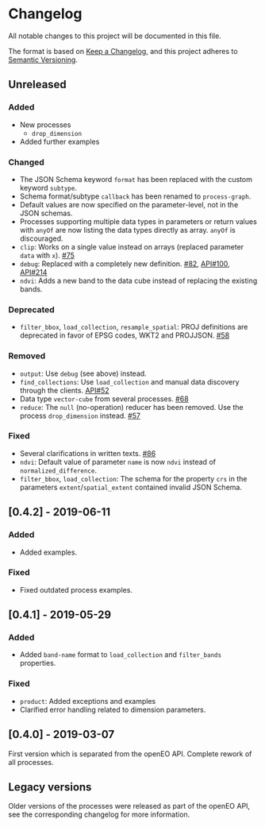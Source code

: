 # Changelog
All notable changes to this project will be documented in this file.

The format is based on [Keep a Changelog](https://keepachangelog.com/en/1.0.0/),
and this project adheres to [Semantic Versioning](https://semver.org/spec/v2.0.0.html).

## Unreleased

### Added
- New processes
  - `drop_dimension`
- Added further examples

### Changed
- The JSON Schema keyword `format` has been replaced with the custom keyword `subtype`.
- Schema format/subtype `callback` has been renamed to `process-graph`.
- Default values are now specified on the parameter-level, not in the JSON schemas.
- Processes supporting multiple data types in parameters or return values with `anyOf` are now listing the data types directly as array. `anyOf` is discouraged.
- `clip`: Works on a single value instead on arrays (replaced parameter `data` with `x`). [#75](https://github.com/Open-EO/openeo-processes/issues/75)
- `debug`: Replaced with a completely new definition. [#82](https://github.com/Open-EO/openeo-processes/issues/71), [API#100](https://github.com/Open-EO/openeo-api/issues/100), [API#214](https://github.com/Open-EO/openeo-api/issues/214)
- `ndvi`: Adds a new band to the data cube instead of replacing the existing bands.

### Deprecated
- `filter_bbox`, `load_collection`, `resample_spatial`: PROJ definitions are deprecated in favor of EPSG codes, WKT2 and PROJJSON. [#58](https://github.com/Open-EO/openeo-processes/issues/58)

### Removed
- `output`: Use `debug` (see above) instead.
- `find_collections`: Use `load_collection` and manual data discovery through the clients. [API#52](https://github.com/Open-EO/openeo-api/issues/52)
- Data type `vector-cube` from several processes. [#68](https://github.com/Open-EO/openeo-processes/issues/68)
- `reduce`: The `null` (no-operation) reducer has been removed. Use the process `drop_dimension` instead. [#57](https://github.com/Open-EO/openeo-processes/issues/57)

### Fixed
- Several clarifications in written texts. [#86]( https://github.com/Open-EO/openeo-processes/issues/86)
- `ndvi`: Default value of parameter `name` is now `ndvi` instead of `normalized_difference`.
- `filter_bbox`, `load_collection`: The schema for the property `crs` in the parameters `extent`/`spatial_extent` contained invalid JSON Schema.

## [0.4.2] - 2019-06-11

### Added
- Added examples.

### Fixed
- Fixed outdated process examples.

## [0.4.1] - 2019-05-29

### Added
- Added `band-name` format to `load_collection` and `filter_bands` properties.

### Fixed
- `product`: Added exceptions and examples
- Clarified error handling related to dimension parameters.

## [0.4.0] - 2019-03-07
First version which is separated from the openEO API. Complete rework of all processes.

## Legacy versions
Older versions of the processes were released as part of the openEO API, see the corresponding changelog for more information.